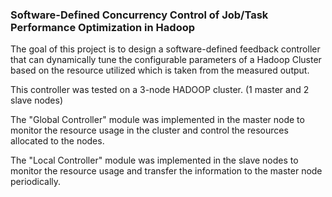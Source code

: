 ### Software-Defined Concurrency Control of Job/Task Performance Optimization in Hadoop

The goal of this project is to design a software-defined feedback controller that can dynamically tune the configurable parameters of a Hadoop Cluster based on the resource utilized which is taken from the measured output.

This controller was tested on a 3-node HADOOP cluster. (1 master and 2 slave nodes)

The "Global Controller" module was implemented in the master node to monitor the resource usage in the cluster and control the resources allocated to the nodes.

The "Local Controller" module was implemented in the slave nodes to monitor the resource usage and transfer the information to the master node periodically.




